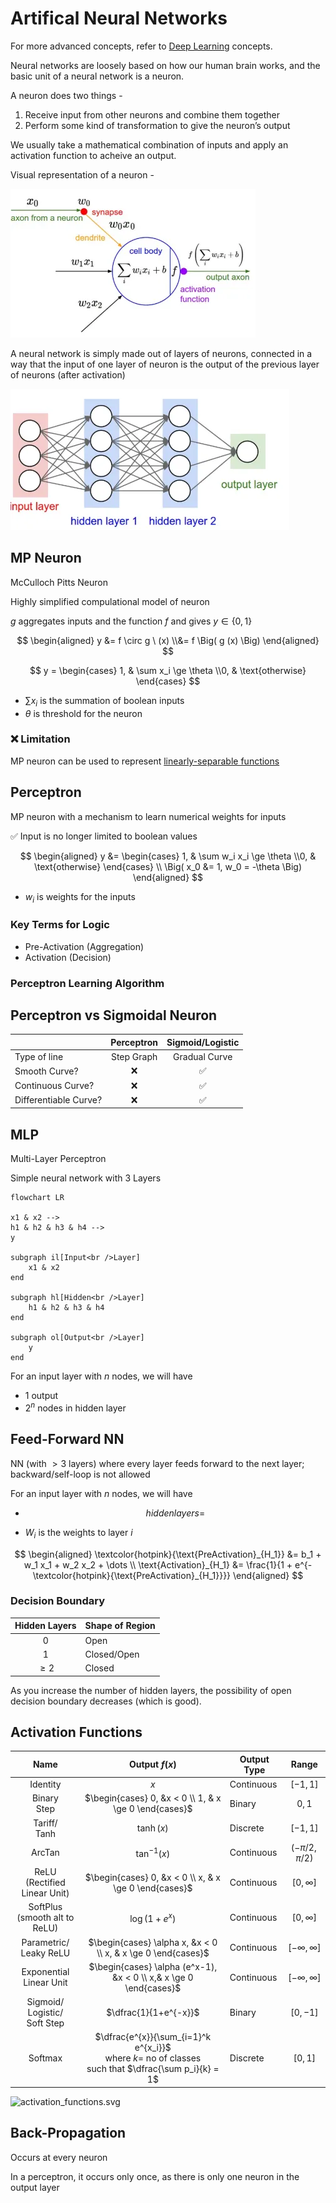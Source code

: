 # Artifical Neural Networks

For more advanced concepts, refer to [Deep Learning](./../Deep_Learning.md) concepts.

Neural networks are loosely based on how our human brain works, and the basic unit of a neural network is a neuron.

A neuron does two things -  
1. Receive input from other neurons and combine them together
2. Perform some kind of transformation to give the neuron’s output

We usually take a mathematical combination of inputs and apply an activation function to acheive an output.

Visual representation of a neuron - 

![Neruon diagram](assets/neuron.png)

A neural network is simply made out of layers of neurons, connected in a way that the input of one layer of neuron is the output of the previous layer of neurons (after activation)

![Neural network visualization](assets/neural%20network.png)


## MP Neuron

McCulloch Pitts Neuron

Highly simplified compulational model of neuron

$g$ aggregates inputs and the function $f$ and gives $y \in \{ 0, 1 \}$

$$
\begin{aligned}
y &= f \circ g \ (x) \\&= f \Big( g (x) \Big)
\end{aligned}
$$

$$
y = \begin{cases}
1, & \sum x_i \ge \theta \\0, & \text{otherwise}
\end{cases}
$$

- $\sum x_i$ is the summation of boolean inputs
- $\theta$ is threshold for the neuron

### ❌ Limitation

MP neuron can be used to represent [linearly-separable functions](#Linearly-Separable-Function)

## Perceptron

MP neuron with a mechanism to learn numerical weights for inputs

✅ Input is no longer limited to boolean values

$$
\begin{aligned}
y
&= \begin{cases}
1, & \sum w_i x_i \ge \theta \\0, & \text{otherwise}
\end{cases} \\
\Big(
x_0 &= 1, w_0 = -\theta
\Big)
\end{aligned}
$$

- $w_i$ is weights for the inputs

### Key Terms for Logic

- Pre-Activation (Aggregation)
- Activation (Decision)

### Perceptron Learning Algorithm



## Perceptron vs Sigmoidal Neuron

|                       | Perceptron | Sigmoid/Logistic |
| --------------------- | :--------: | :--------------: |
| Type of line          | Step Graph |  Gradual Curve   |
| Smooth Curve?         |     ❌      |        ✅         |
| Continuous Curve?     |     ❌      |        ✅         |
| Differentiable Curve? |     ❌      |        ✅         |

## MLP

Multi-Layer Perceptron

Simple neural network with 3 Layers

```mermaid
flowchart LR

x1 & x2 -->
h1 & h2 & h3 & h4 -->
y

subgraph il[Input<br />Layer]
	x1 & x2
end

subgraph hl[Hidden<br />Layer]
	h1 & h2 & h3 & h4
end

subgraph ol[Output<br />Layer]
	y
end
```

For an input layer with $n$ nodes, we will have

- 1 output
- $2^n$ nodes in hidden layer

## Feed-Forward NN

NN (with $> 3$ layers) where every layer feeds forward to the next layer; backward/self-loop is not allowed

For an input layer with $n$ nodes, we will have

- $$
  hidden layers = 
  $$

- $W_i$ is the weights to layer $i$

$$
\begin{aligned}
\textcolor{hotpink}{\text{PreActivation}_{H_1}}
&= b_1 + w_1 x_1 + w_2 x_2 + \dots \\
\text{Activation}_{H_1}
&= \frac{1}{1 + e^{- \textcolor{hotpink}{\text{PreActivation}_{H_1}}}}
\end{aligned}
$$

### Decision Boundary

| Hidden Layers | Shape of Region |
| :-----------: | --------------- |
|       0       | Open            |
|       1       | Closed/Open     |
|    $\ge 2$    | Closed          |

As you increase the number of hidden layers, the possibility of open decision boundary decreases (which is good).

## Activation Functions

|                  Name                  |                        Output $f(x)$                         | Output Type |        Range        |
| :------------------------------------: | :----------------------------------------------------------: | ----------- | :-----------------: |
|                Identity                |                             $x$                              | Continuous  |      $[-1, 1]$      |
|            Binary<br />Step            |    $\begin{cases} 0, &x < 0 \\ 1, & x \ge 0 \end{cases}$     | Binary      |      ${0, 1}$       |
|           Tariff/<br />Tanh            |                          $\tanh(x)$                          | Discrete    |      $[-1, 1]$      |
|                 ArcTan                 |                       $\tan^{-1} (x)$                        | Continuous  |  $(-\pi/2, \pi/2)$  |
|   ReLU (Rectified<br />Linear Unit)    |    $\begin{cases} 0, &x < 0 \\ x, & x \ge 0 \end{cases}$     | Continuous  |    $[0, \infty]$    |
|   SoftPlus<br />(smooth alt to ReLU)   |                        $\log(1+e^x)$                         | Continuous  |    $[0, \infty]$    |
|      Parametric/<br />Leaky ReLU       | $\begin{cases} \alpha x, &x < 0 \\ x, & x \ge 0 \end{cases}$ | Continuous  | $[-\infty, \infty]$ |
|      Exponential<br />Linear Unit      | $\begin{cases} \alpha (e^x-1), &x < 0 \\ x,&  x \ge 0 \end{cases}$ | Continuous  | $[-\infty, \infty]$ |
| Sigmoid/<br />Logistic/<br />Soft Step |                    $\dfrac{1}{1+e^{-x}}$                     | Binary      |      $[0, -1]$      |
|                Softmax                 | $\dfrac{e^{x}}{\sum_{i=1}^k e^{x_i}}$<br />where $k=$ no of classes<br />such that $\dfrac{\sum p_i}{k} = 1$ | Discrete    |      $[0, 1]$       |

![activation_functions.svg](assets/activation_functions.svg)

## Back-Propagation

Occurs at every neuron

In a perceptron, it occurs only once, as there is only one neuron in the output layer